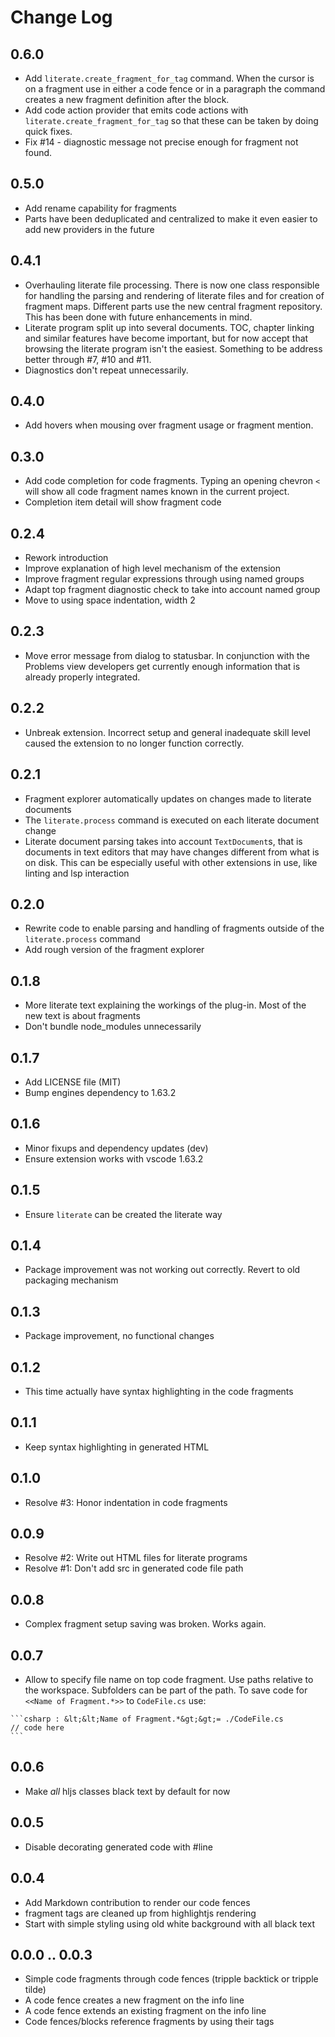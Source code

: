 # Change Log

## 0.6.0

* Add `literate.create_fragment_for_tag` command. When the cursor is on a
  fragment use in either a code fence or in a paragraph the command creates a
  new fragment definition after the block.
* Add code action provider that emits code actions with
  `literate.create_fragment_for_tag` so that these can be taken by doing quick
  fixes.
* Fix #14 - diagnostic message not precise enough for fragment not found.

## 0.5.0

* Add rename capability for fragments
* Parts have been deduplicated and centralized to make it even easier to add new
  providers in the future

## 0.4.1

* Overhauling literate file processing. There is now one class responsible for
  handling the parsing and rendering of literate files and for creation of
  fragment maps. Different parts use the new central fragment repository. This
  has been done with future enhancements in mind.
* Literate program split up into several documents. TOC, chapter linking and
  similar features have become important, but for now accept that browsing the
  literate program isn't the easiest. Something to be address better through #7,
  #10 and #11.
* Diagnostics don't repeat unnecessarily.

## 0.4.0

* Add hovers when mousing over fragment usage or fragment mention.

## 0.3.0

* Add code completion for code fragments. Typing an opening chevron `<` will
  show all code fragment names known in the current project.
* Completion item detail will show fragment code

## 0.2.4

* Rework introduction
* Improve explanation of high level mechanism of the extension
* Improve fragment regular expressions through using named groups
* Adapt top fragment diagnostic check to take into account named group
* Move to using space indentation, width 2

## 0.2.3

* Move error message from dialog to statusbar. In conjunction with the Problems
  view developers get currently enough information that is already properly
  integrated.

## 0.2.2

* Unbreak extension. Incorrect setup and general inadequate skill level caused
  the extension to no longer function correctly.

## 0.2.1

* Fragment explorer automatically updates on changes made to literate documents
* The `literate.process` command is executed on each literate document change
* Literate document parsing takes into account `TextDocument`s, that is
  documents in text editors that may have changes different from what is on
  disk. This can be especially useful with other extensions in use, like
  linting and lsp interaction

## 0.2.0

* Rewrite code to enable parsing and handling of fragments outside of the
  `literate.process` command
* Add rough version of the fragment explorer

## 0.1.8

* More literate text explaining the workings of the plug-in. Most of the new
  text is about fragments
* Don't bundle node_modules unnecessarily

## 0.1.7

* Add LICENSE file (MIT)
* Bump engines dependency to 1.63.2

## 0.1.6

* Minor fixups and dependency updates (dev)
* Ensure extension works with vscode 1.63.2

## 0.1.5

* Ensure `literate` can be created the literate way

## 0.1.4

* Package improvement was not working out correctly. Revert to old packaging
  mechanism

## 0.1.3

* Package improvement, no functional changes

## 0.1.2

* This time actually have syntax highlighting
  in the code fragments

## 0.1.1

* Keep syntax highlighting in generated HTML

## 0.1.0

* Resolve #3: Honor indentation in code fragments

## 0.0.9

* Resolve #2: Write out HTML files for literate programs
* Resolve #1: Don't add src in generated code file path

## 0.0.8

* Complex fragment setup saving was broken. Works again.

## 0.0.7

* Allow to specify file name on top code fragment. Use paths relative to the
  workspace. Subfolders can be part of the path. To save code for `<<Name of
  Fragment.*>>` to `CodeFile.cs` use:

~~~literate
```csharp : &lt;&lt;Name of Fragment.*&gt;&gt;= ./CodeFile.cs
// code here
```
~~~

## 0.0.6

* Make _all_ hljs classes black text by default for now

## 0.0.5

* Disable decorating generated code with #line

## 0.0.4

* Add Markdown contribution to render our code fences
* fragment tags are cleaned up from highlightjs rendering
* Start with simple styling using old white background with all black text

## 0.0.0 .. 0.0.3

* Simple code fragments through code fences (tripple backtick or tripple tilde)
* A code fence creates a new fragment on the info line
* A code fence extends an existing fragment on the info line
* Code fences/blocks reference fragments by using their tags
